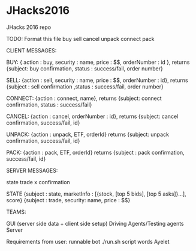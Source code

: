 # JHacks2016
JHacks 2016 repo

TODO: Format this file
buy 
sell
cancel
unpack
connect
pack


CLIENT MESSAGES:

BUY:
{ action : buy, security : name, price : $$, orderNumber : id }, returns {subject: buy confirmation, status : success/fail,  order number}

SELL:
{action : sell, security : name, price : $$, orderNumber : id}, returns {subject : sell confirmation ,status : success/fail, order number}

CONNECT:
{action : connect, name}, returns {subject: connect confirmation, status : success/fail}

CANCEL:
{action : cancel, orderNumber : id}, returns {subject: cancel confirmation, success/fail, id}

UNPACK:
{action : unpack, ETF, orderId} returns {subject: unpack confirmation, success/fail, id}

PACK:
{action : pack, ETF, orderId} returns {subject : pack confirmation, success/fail, id}

SERVER MESSAGES:

state
trade
x confirmation


STATE
{subject : state, marketInfo : [{stock, [top 5 bids], [top 5 asks]}…], score}
{subject : trade, security: name, price : $$}


TEAMS:

GUI (server side data + client side setup)
Driving Agents/Testing agents
Server



Requirements from user: 
runnable bot
./run.sh script 
words
Ayelet

